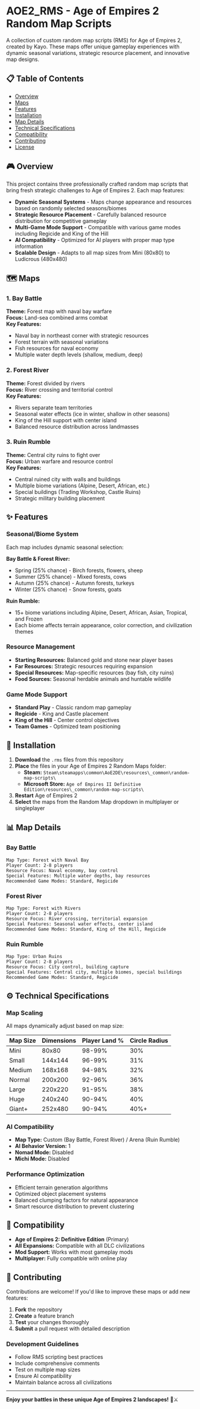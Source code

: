 ﻿# AOE2_RMS - Age of Empires 2 Random Map Scripts

A collection of custom random map scripts (RMS) for Age of Empires 2, created by Kayo. These maps offer unique gameplay experiences with dynamic seasonal variations, strategic resource placement, and innovative map designs.

## 📋 Table of Contents

- [Overview](#overview)
- [Maps](#maps)
- [Features](#features)
- [Installation](#installation)
- [Map Details](#map-details)
- [Technical Specifications](#technical-specifications)
- [Compatibility](#compatibility)
- [Contributing](#contributing)
- [License](#license)

## 🎮 Overview

This project contains three professionally crafted random map scripts that bring fresh strategic challenges to Age of Empires 2. Each map features:

- **Dynamic Seasonal Systems** - Maps change appearance and resources based on randomly selected seasons/biomes
- **Strategic Resource Placement** - Carefully balanced resource distribution for competitive gameplay
- **Multi-Game Mode Support** - Compatible with various game modes including Regicide and King of the Hill
- **AI Compatibility** - Optimized for AI players with proper map type information
- **Scalable Design** - Adapts to all map sizes from Mini (80x80) to Ludicrous (480x480)

## 🗺️ Maps

### 1. Bay Battle
**Theme:** Forest map with naval bay warfare  
**Focus:** Land-sea combined arms combat  
**Key Features:**
- Naval bay in northeast corner with strategic resources
- Forest terrain with seasonal variations
- Fish resources for naval economy
- Multiple water depth levels (shallow, medium, deep)

### 2. Forest River
**Theme:** Forest divided by rivers  
**Focus:** River crossing and territorial control  
**Key Features:**
- Rivers separate team territories
- Seasonal water effects (ice in winter, shallow in other seasons)
- King of the Hill support with center island
- Balanced resource distribution across landmasses

### 3. Ruin Rumble
**Theme:** Central city ruins to fight over  
**Focus:** Urban warfare and resource control  
**Key Features:**
- Central ruined city with walls and buildings
- Multiple biome variations (Alpine, Desert, African, etc.)
- Special buildings (Trading Workshop, Castle Ruins)
- Strategic military building placement

## ✨ Features

### Seasonal/Biome System
Each map includes dynamic seasonal selection:

**Bay Battle & Forest River:**
- Spring (25% chance) - Birch forests, flowers, sheep
- Summer (25% chance) - Mixed forests, cows
- Autumn (25% chance) - Autumn forests, turkeys
- Winter (25% chance) - Snow forests, goats

**Ruin Rumble:**
- 15+ biome variations including Alpine, Desert, African, Asian, Tropical, and Frozen
- Each biome affects terrain appearance, color correction, and civilization themes

### Resource Management
- **Starting Resources:** Balanced gold and stone near player bases
- **Far Resources:** Strategic resources requiring expansion
- **Special Resources:** Map-specific resources (bay fish, city ruins)
- **Food Sources:** Seasonal herdable animals and huntable wildlife

### Game Mode Support
- **Standard Play** - Classic random map gameplay
- **Regicide** - King and Castle placement
- **King of the Hill** - Center control objectives
- **Team Games** - Optimized team positioning

## 🚀 Installation

1. **Download** the `.rms` files from this repository
2. **Place** the files in your Age of Empires 2 Random Maps folder:
   - **Steam:** `Steam\steamapps\common\AoE2DE\resources\_common\random-map-scripts\`
   - **Microsoft Store:** `Age of Empires II Definitive Edition\resources\_common\random-map-scripts\`
3. **Restart** Age of Empires 2
4. **Select** the maps from the Random Map dropdown in multiplayer or singleplayer

## 📊 Map Details

### Bay Battle
```
Map Type: Forest with Naval Bay
Player Count: 2-8 players
Resource Focus: Naval economy, bay control
Special Features: Multiple water depths, bay resources
Recommended Game Modes: Standard, Regicide
```

### Forest River
```
Map Type: Forest with Rivers
Player Count: 2-8 players
Resource Focus: River crossing, territorial expansion
Special Features: Seasonal water effects, center island
Recommended Game Modes: Standard, King of the Hill, Regicide
```

### Ruin Rumble
```
Map Type: Urban Ruins
Player Count: 2-8 players
Resource Focus: City control, building capture
Special Features: Central city, multiple biomes, special buildings
Recommended Game Modes: Standard, Regicide
```

## ⚙️ Technical Specifications

### Map Scaling
All maps dynamically adjust based on map size:

| Map Size | Dimensions | Player Land % | Circle Radius |
|----------|------------|---------------|---------------|
| Mini     | 80x80      | 98-99%        | 30%           |
| Small    | 144x144    | 96-99%        | 31%           |
| Medium   | 168x168    | 94-98%        | 32%           |
| Normal   | 200x200    | 92-96%        | 36%           |
| Large    | 220x220    | 91-95%        | 38%           |
| Huge     | 240x240    | 90-94%        | 40%           |
| Giant+   | 252x480    | 90-94%        | 40%+          |

### AI Compatibility
- **Map Type:** Custom (Bay Battle, Forest River) / Arena (Ruin Rumble)
- **AI Behavior Version:** 1
- **Nomad Mode:** Disabled
- **Michi Mode:** Disabled

### Performance Optimization
- Efficient terrain generation algorithms
- Optimized object placement systems
- Balanced clumping factors for natural appearance
- Smart resource distribution to prevent clustering

## 🎯 Compatibility

- **Age of Empires 2: Definitive Edition** (Primary)
- **All Expansions:** Compatible with all DLC civilizations
- **Mod Support:** Works with most gameplay mods
- **Multiplayer:** Fully compatible with online play

## 🤝 Contributing

Contributions are welcome! If you'd like to improve these maps or add new features:

1. **Fork** the repository
2. **Create** a feature branch
3. **Test** your changes thoroughly
4. **Submit** a pull request with detailed description

### Development Guidelines
- Follow RMS scripting best practices
- Include comprehensive comments
- Test on multiple map sizes
- Ensure AI compatibility
- Maintain balance across all civilizations

---


**Enjoy your battles in these unique Age of Empires 2 landscapes!** 🏰⚔️
